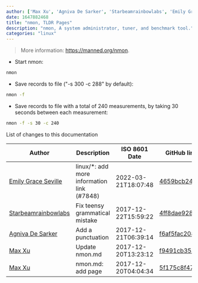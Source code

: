 ```yaml
---
author: ['Max Xu', 'Agniva De Sarker', 'Starbeamrainbowlabs', 'Emily Grace Seville']
date: 1647882468
title: "nmon, TLDR Pages"
description: "nmon, A system administrator, tuner, and benchmark tool."
categories: "linux"
---
```

> More information: <https://manned.org/nmon>.

- Start nmon:

```bash
nmon
```

- Save records to file ("-s 300 -c 288" by default):

```bash
nmon -f
```

- Save records to file with a total of 240 measurements, by taking 30 seconds between each measurement:

```bash
nmon -f -s 30 -c 240
```
List of changes to this documentation


Author | Description | ISO 8601 Date | GitHub link
------|-----|-----|-----
[Emily Grace Seville](mailto:emilyseville7cf@gmail.com) | linux/*: add more information link (#7848) | 2022-03-21T18:07:48 | [4659bcb243ac](https://github.com/tldr-pages/tldr/commit/4659bcb243ac572c9e0c95117097801f1e62bda4)
[Starbeamrainbowlabs](mailto:sbrl@starbeamrainbowlabs.com) | Fix teensy grammatical mistake | 2017-12-22T15:59:22 | [4ff8dae9285d](https://github.com/tldr-pages/tldr/commit/4ff8dae9285d82ceedc4ae15484ead59d7a5bb9e)
[Agniva De Sarker](mailto:agnivade@yahoo.co.in) | Add a punctuation | 2017-12-21T06:39:14 | [f6af5fac208a](https://github.com/tldr-pages/tldr/commit/f6af5fac208a2a205ad16832156645278c7da231)
[Max Xu](mailto:xuhuan@live.cn) | Update nmon.md | 2017-12-20T13:23:12 | [f9491cb35a7a](https://github.com/tldr-pages/tldr/commit/f9491cb35a7a26a5e08f32bf367c360bc7b0b6c5)
[Max Xu](mailto:xuhuan@live.cn) | nmon.md: add page | 2017-12-20T04:04:34 | [5f175c8f4796](https://github.com/tldr-pages/tldr/commit/5f175c8f47963bd98d55079f6ca50a21d640a38d)

